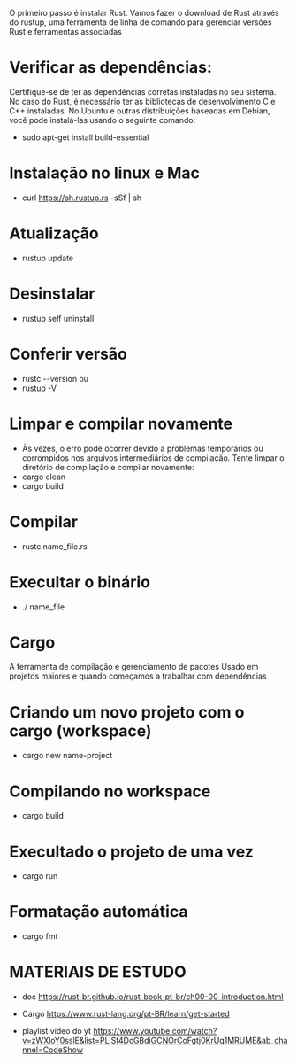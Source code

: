 O primeiro passo é instalar Rust. Vamos fazer o download de Rust através do rustup, uma ferramenta de linha de comando para gerenciar versões Rust e ferramentas associadas

# Verificar as dependências: 
Certifique-se de ter as dependências corretas instaladas no seu sistema. No caso do Rust, é necessário ter as bibliotecas de desenvolvimento C e C++ instaladas. No Ubuntu e outras distribuições baseadas em Debian, você pode instalá-las usando o seguinte comando:

- sudo apt-get install build-essential

# Instalação no linux e Mac
- curl https://sh.rustup.rs -sSf | sh

# Atualização
- rustup update

# Desinstalar
- rustup self uninstall

# Conferir versão
- rustc --version
ou
- rustup -V

# Limpar e compilar novamente
- Às vezes, o erro pode ocorrer devido a problemas temporários ou corrompidos nos arquivos intermediários de compilação. Tente limpar o diretório de compilação e compilar novamente:
- cargo clean
- cargo build

# Compilar
- rustc name_file.rs

# Execultar o binário
- ./ name_file

# Cargo
A ferramenta de compilação e gerenciamento de pacotes 
Usado em projetos maiores e quando começamos a trabalhar com dependências

# Criando um novo projeto com o cargo (workspace)
- cargo new name-project

# Compilando no workspace
- cargo build

# Execultado o projeto de uma vez
- cargo run

# Formatação automática
- cargo fmt


# MATERIAIS DE ESTUDO 

- doc
https://rust-br.github.io/rust-book-pt-br/ch00-00-introduction.html

- Cargo
https://www.rust-lang.org/pt-BR/learn/get-started

- playlist video do yt
https://www.youtube.com/watch?v=zWXloY0sslE&list=PLjSf4DcGBdiGCNOrCoFgtj0KrUq1MRUME&ab_channel=CodeShow
